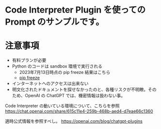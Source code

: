 # Code Interpreter Plugin を使っての Prompt のサンプルです。

# 注意事項

- 有料プランが必要
- Python のコードは sandbox 環境で実行される
    - 2023年7月13日時点の pip freeze 結果はこちら
    - [pip freeze](/[Plugin]%20Code%20Interpreter/reference/python_packages.txt)
- インターネットへのアクセスは出来ない
- 明文化されたドキュメントを探せなかったのと、各種リスクが不明瞭。そのため、OpenAI の ChatGPT では、機密情報は扱わない事。


Code Interpreter の動いている環境について、こちらを参照
https://chat.openai.com/share/615c11e4-259b-468b-aed4-d7eae66c1360

適時公式情報を参照すべし。
https://openai.com/blog/chatgpt-plugins